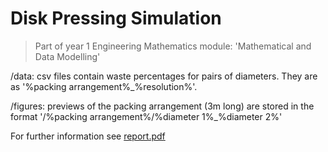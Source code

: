 # Disk Pressing Simulation

> Part of year 1 Engineering Mathematics module: 'Mathematical and Data Modelling'


/data: csv files contain waste percentages for pairs of diameters. They are as '%packing arrangement%_%resolution%'.

/figures: previews of the packing arrangement (3m long) are stored in the format '/%packing arrangement%/%diameter 1%_%diameter 2%'

For further information see [report.pdf](https://github.com/n473CL0/disk_pressing_simulation/blob/main/report.pdf)
